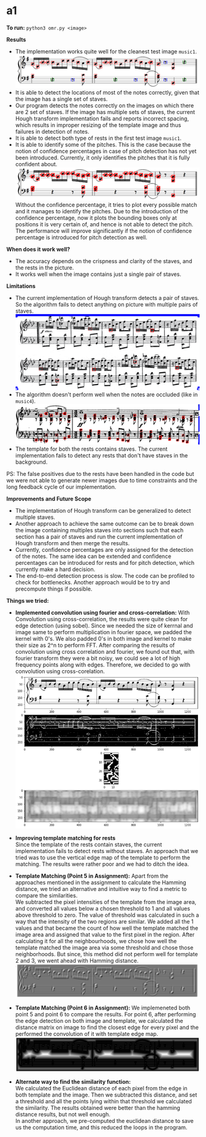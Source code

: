 # a1
**To run:**
`python3 omr.py <image>`

**Results**  
- The implementation works quite well for the cleanest test image `music1`.
![Results on Music1](results/detected_music1.png)
- It is able to detect the locations of most of the notes correctly, given that the image has a single set of staves.
- Our program detects the notes correctly on the images on which there are 2 set of staves. If the image has multiple sets of staves, the current Hough transform implementation fails and reports incorrect spacing, which results in improper resizing of the template image and thus failures in detection of notes.
- It is able to detect both type of rests in the first test image `music1`.
- It is able to identify some of the pitches. This is the case because the notion of confidence percentages in case of pitch detection has not yet been introduced. Currently, it only identifies the pitches that it is fully confident about. 
![Pitch detection without confidence](results/detected_music1_pitch_without_confidence.png)
Without the confidence percentage, it tries to plot every possible match and it manages to identify the pitches. Due to the introduction of the confidence percentage, now it plots the bounding boxes only at positions it is very certain of, and hence is not able to detect the pitch. The performance will improve significantly if the notion of confidence percentage is introduced for pitch detection as well.

**When does it work well?**  
- The accuracy depends on the crispness and clarity of the staves, and the rests in the picture. 
- It works well when the image contains just a single pair of staves. 

**Limitations**  
- The current implementation of Hough transform detects a pair of staves. So the algorithm fails to detect anything on picture with multiple pairs of staves.
![Results on Music3](results/detected_music3.png)
- The algorithm doesn't perform well when the notes are occluded (like in `music4`).
![Results on Music4](results/detected_music4.png)
- The template for both the rests contains staves. The current implementation fails to detect any rests that don't have staves in the background.

PS: The false positives due to the rests have been handled in the code but we were not able to generate newer images due to time constraints and the long feedback cycle of our implementation.

**Improvements and Future Scope**
- The implementation of Hough transform can be generalized to detect multiple staves.
- Another approach to achieve the same outcome can be to break down the image containing multiples staves into sections such that each section has a pair of staves and run the current implementation of Hough transform and then merge the results.
- Currently, confidence percentages are only assigned for the detection of the notes. The same idea can be extended and confidence percentages can be introduced for rests and for pitch detection, which currently make a hard decision.
- The end-to-end detection process is slow. The code can be profiled to check for bottlenecks. Another approach would be to try and precompute things if possible.

**Things we tried:**   
- **Implemented convolution using fourier and cross-correlation:**
With Convolution using cross-correlation, the results were quite clean for edge detection (using sobel). Since we needed the size of kerrnal and image same to perform multiplication in fourier space, we padded the kernel with 0's. We also padded 0's in both image and kernel to make their size as 2^n to perform FFT. After comparing the results of convolution using cross correlation and fourier, we found out that, with fourier transform they were a bit noisy, we could see a lot of high frequency points along with edges. Therefore, we decided to go with convolution using cross-corelation.
![Results on using Fourier for convolution](results/Fourier_edge_detection.png)

- **Improving template matching for rests**  
Since the template of the rests contain staves, the current implementation fails to detect rests without staves. An approach that we tried was to use the vertical edge map of the template to perform the matching. The results were rather poor and we had to ditch the idea.

- **Template Matching (Point 5 in Assignment):** 
Apart from the approaches mentioned in the assignment to calculate the Hamming distance, we tried an alternative and intuitive way to find a metric to compare the similarities.  
We subtracted the pixel intensities of the template from the image area, and converted all values below a chosen threshold to 1 and all values above threshold to zero. The value of threshold was calculated in such a way that the intensity of the two regions are similar. We added all the 1 values and that became the count of how well the template matched the image area and assigned that value to the first pixel in the region.  After calculating it for all the neighbourhoods, we chose how well the template matched the image area via some threshold and chose those neighborhoods. But since, this method did not perform well for template 2 and 3, we went ahead with Hamming distance.
![Results of Hamming](results/hamming.png)
 
 - **Template Matching (Point 6 in Assignment):** 
We implemeneted both point 5 and point 6 to compare the results. For point 6, after performing the edge detection on both image and template, we calculated the distance matrix on image to find the closest edge for every pixel and the performed the convolution of it with template edge map.
![Results of D matrix](results/normalisedD.png)
 
- **Alternate way to find the similarity function:**    
We calculated the Euclidean distance of each pixel from the edge in both template and the image. Then we subtracted this distance, and set a threshold and all the points lying within that threshold we calculated the similarity. The results obtained were better than the hamming distance results, but not well enough.  
In another approach, we pre-computed the euclidean distance to save us the computation time, and this reduced the loops in the program.
